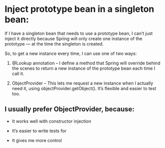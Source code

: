# Inject prototype bean in a singleton bean:

If I have a singleton bean that needs to use a prototype bean, I can’t just inject it directly because Spring will only create one instance of the prototype — at the time the singleton is created.

So, to get a new instance every time, I can use one of two ways:

1. @Lookup annotation – I define a method that Spring will override behind the scenes to return a new instance of the prototype bean each time I call it.

2. ObjectProvider<Bean> – This lets me request a new instance when I actually need it, using objectProvider.getObject(). It’s flexible and easier to test too.

## I usually prefer ObjectProvider, because:

* It works well with constructor injection

* It’s easier to write tests for

* It gives me more control